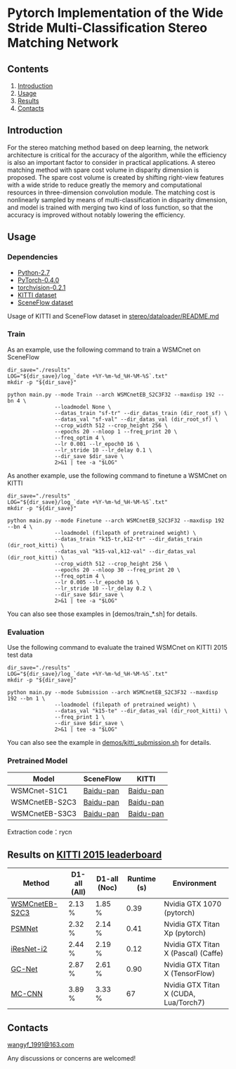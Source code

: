 ﻿# Pytorch Implementation of the Wide Stride Multi-Classification Stereo Matching Network

## Contents

1. [Introduction](#introduction)
2. [Usage](#usage)
3. [Results](#results)
4. [Contacts](#contacts)

## Introduction

For the stereo matching method based on deep learning, the network architecture is critical for the accuracy of the algorithm, while the efficiency is also an important factor to consider in practical applications. A stereo matching method with spare cost volume in disparity dimension is proposed. The spare cost volume is created by shifting right-view features with a wide stride to reduce greatly the memory and computational resources in three-dimension convolution module. The matching cost is nonlinearly sampled by means of multi-classification in disparity dimension, and model is trained with merging two kind of loss function, so that the accuracy is improved without notably lowering the efficiency. 

## Usage

### Dependencies

- [Python-2.7](https://www.python.org/downloads/)
- [PyTorch-0.4.0](http://pytorch.org)
- [torchvision-0.2.1](http://pytorch.org)
- [KITTI dataset](http://www.cvlibs.net/datasets/kitti/eval_stereo.php)
- [SceneFlow dataset](https://lmb.informatik.uni-freiburg.de/resources/datasets/SceneFlowDatasets.en.html)

Usage of KITTI and SceneFlow dataset in [stereo/dataloader/README.md](stereo/dataloader/README.md)

### Train
As an example, use the following command to train a WSMCnet on SceneFlow

```
dir_save="./results"
LOG="${dir_save}/log_`date +%Y-%m-%d_%H-%M-%S`.txt"
mkdir -p "${dir_save}"

python main.py --mode Train --arch WSMCnetEB_S2C3F32 --maxdisp 192 --bn 4 \
               --loadmodel None \
               --datas_train "sf-tr" --dir_datas_train (dir_root_sf) \
               --datas_val "sf-val" --dir_datas_val (dir_root_sf) \
               --crop_width 512 --crop_height 256 \
               --epochs 20 --nloop 1 --freq_print 20 \
               --freq_optim 4 \
               --lr 0.001 --lr_epoch0 16 \
               --lr_stride 10 --lr_delay 0.1 \
               --dir_save $dir_save \
               2>&1 | tee -a "$LOG"
```

As another example, use the following command to finetune a WSMCnet on KITTI

```
dir_save="./results"
LOG="${dir_save}/log_`date +%Y-%m-%d_%H-%M-%S`.txt"
mkdir -p "${dir_save}"

python main.py --mode Finetune --arch WSMCnetEB_S2C3F32 --maxdisp 192 --bn 4 \
               --loadmodel (filepath of pretrained weight) \
               --datas_train "k15-tr,k12-tr" --dir_datas_train (dir_root_kitti) \
               --datas_val "k15-val,k12-val" --dir_datas_val (dir_root_kitti) \
               --crop_width 512 --crop_height 256 \
               --epochs 20 --nloop 30 --freq_print 20 \
               --freq_optim 4 \
               --lr 0.005 --lr_epoch0 16 \
               --lr_stride 10 --lr_delay 0.2 \
               --dir_save $dir_save \
               2>&1 | tee -a "$LOG"

```
You can also see those examples in [demos/train_*.sh] for details.

### Evaluation
Use the following command to evaluate the trained WSMCnet on KITTI 2015 test data

```
dir_save="./results"
LOG="${dir_save}/log_`date +%Y-%m-%d_%H-%M-%S`.txt"
mkdir -p "${dir_save}"

python main.py --mode Submission --arch WSMCnetEB_S2C3F32 --maxdisp 192 --bn 1 \
               --loadmodel (filepath of pretrained weight) \
               --datas_val "k15-te" --dir_datas_val (dir_root_kitti) \
               --freq_print 1 \
               --dir_save $dir_save \
               2>&1 | tee -a "$LOG"
```

You can also see the example in [demos/kitti_submission.sh](demos/kitti_submission.sh) for details.

### Pretrained Model

| Model | SceneFlow | KITTI |
|---|---|---|
| WSMCnet-S1C1 | [Baidu-pan](https://pan.baidu.com/s/1u1PFM4qpirzOlAgjcI2KLA ) | [Baidu-pan](https://pan.baidu.com/s/1u1PFM4qpirzOlAgjcI2KLA ) | 
| WSMCnetEB-S2C3 | [Baidu-pan](https://pan.baidu.com/s/1u1PFM4qpirzOlAgjcI2KLA ) | [Baidu-pan](https://pan.baidu.com/s/1u1PFM4qpirzOlAgjcI2KLA ) | 
| WSMCnetEB-S3C3 | [Baidu-pan](https://pan.baidu.com/s/1u1PFM4qpirzOlAgjcI2KLA ) | [Baidu-pan](https://pan.baidu.com/s/1u1PFM4qpirzOlAgjcI2KLA ) | 

Extraction code：rycn 

## Results on [KITTI 2015 leaderboard](http://www.cvlibs.net/datasets/kitti/eval_scene_flow.php?benchmark=stereo)

| Method | D1-all (All) | D1-all (Noc)| Runtime (s) |Environment|
|---|---|---|---|---|
| [WSMCnetEB-S2C3]() | 2.13 % | 1.85 % | 0.39 |Nvidia GTX 1070 (pytorch) |
| [PSMNet](https://arxiv.org/abs/1803.08669) | 2.32 % | 2.14 % | 0.41 |Nvidia GTX Titan Xp (pytorch)|
| [iResNet-i2](https://arxiv.org/abs/1712.01039) | 2.44 % | 2.19 % | 0.12 | Nvidia GTX Titan X (Pascal) (Caffe)|
| [GC-Net](https://arxiv.org/abs/1703.04309) | 2.87 % | 2.61 % | 0.90 |Nvidia GTX Titan X (TensorFlow)|
| [MC-CNN](https://github.com/jzbontar/mc-cnn) | 3.89 % | 3.33 % | 67 |Nvidia GTX Titan X (CUDA, Lua/Torch7)|


## Contacts
wangyf_1991@163.com

Any discussions or concerns are welcomed!
